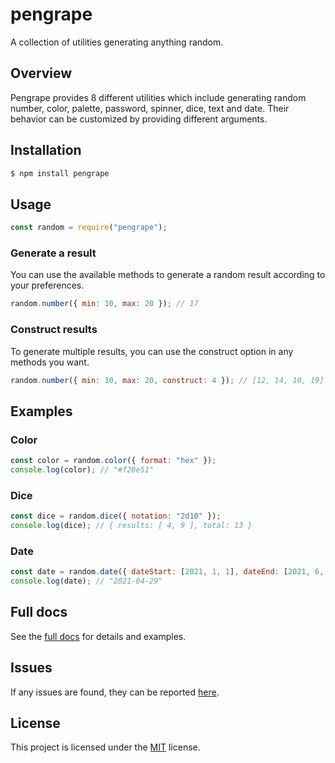 # pengrape

A collection of utilities generating anything random.

## Overview

Pengrape provides 8 different utilities which include generating random number, color, palette, password, spinner, dice, text and date. Their behavior can be customized by providing different arguments.

## Installation

```bash
$ npm install pengrape
```

## Usage

```javascript
const random = require("pengrape");
```

### Generate a result

You can use the available methods to generate a random result according to your preferences.

```javascript
random.number({ min: 10, max: 20 }); // 17
```

### Construct results

To generate multiple results, you can use the construct option in any methods you want.

```javascript
random.number({ min: 10, max: 20, construct: 4 }); // [12, 14, 10, 19]
```

## Examples

### Color

```javascript
const color = random.color({ format: "hex" });
console.log(color); // "#f28e51"
```

### Dice

```javascript
const dice = random.dice({ notation: "2d10" });
console.log(dice); // { results: [ 4, 9 ], total: 13 }
```

### Date

```javascript
const date = random.date({ dateStart: [2021, 1, 1], dateEnd: [2021, 6, 17] });
console.log(date); // "2021-04-29"
```

## Full docs

See the [full docs](https://pengrape.herokuapp.com/docs) for details and examples.

## Issues

If any issues are found, they can be reported [here](https://github.com/hasan-alper/pengrape-package/issues).

## License

This project is licensed under the [MIT](LICENSE) license.
